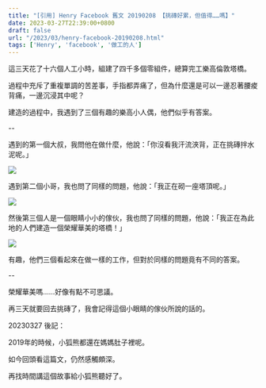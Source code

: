 ```yaml
---
title: "[引用] Henry Facebook 舊文 20190208 【挑磚好累，但值得……嗎】"
date: 2023-03-27T22:39:00+0800
draft: false
url: "/2023/03/henry-facebook-20190208.html"
tags: ['Henry', 'facebook', '做工的人']
---
```


這三天花了十六個人工小時，組建了四千多個零組件，總算完工樂高倫敦塔橋。

過程中充斥了重複單調的苦差事，手指都弄痛了，但為什麼還是可以一邊忍著腰痠背痛，一邊沉浸其中呢？

建造的過程中，我遇到了三個有趣的樂高小人偶，他們似乎有答案。

--

遇到的第一個大叔，我問他在做什麼，他說：「你沒看我汗流浹背，正在挑磚拌水泥呢。」

![](https://blogger.googleusercontent.com/img/b/R29vZ2xl/AVvXsEh3NGSIdwWXQ2FimJvHUldmNZJtOHprlPV2iX5AHy5qHY96IW8Aak82Ed0Y0vOEJEi60RkedMiASpNO4UKey6jL1QxUqYixpSIcwlmi_nNhXJ-4git5dRM4gvNFWYoZ6ZQsQltQSjQeNdyuQm3Krv7BRVsWxlBmDYO52UnVn05PgOBkihqtrgiFs5Ui/w400-h300/image.png)



遇到第二個小哥，我也問了同樣的問題，他說：「我正在砌一座塔頂呢。」

![](https://blogger.googleusercontent.com/img/b/R29vZ2xl/AVvXsEjOHZ7U7RuvN2uW0qF1s8R43HDStT-xNbFEzZlFSdkG6LmhiifzTV05srJqDIn4vkxJqRQ2jK7dmfIQzomZc_VsrBNvktGVbEBv8Q5yGg-7PMLk6Ij4QyhuoKelzudMZ1jsMXq_jxnXLx8jo03aZwyC0NQqDP8uKRLDSLlX3kufqOqcGYqg4cQz2KXe/w400-h300/image.png)



然後第三個人是一個眼睛小小的傢伙，我也問了同樣的問題，他說：「我正在為此地的人們建造一個榮耀華美的塔橋！」

![](https://blogger.googleusercontent.com/img/b/R29vZ2xl/AVvXsEhbA_WVxuUTCSt-3W7vtXI9re4ACJzWgwqQawLokta07oIX14gmfWZgyuldd3ruRJyGPK8obCCWpPrWQELX3XFhAOxblboSIu3QUSGAc-oUW0RTUhXufJp5XJhu8B5s1UHIbdQAbdtlZ2wS1UIlpW56NBJJdeqpYpf5RcYmxPKiMZlFHtLaJn2fPBs-/w300-h400/image.png)



有趣，他們三個看起來在做一樣的工作，但對於同樣的問題竟有不同的答案。

--

榮耀華美嗎……好像有點不可思議。

再三天就要回去挑磚了，我會記得這個小眼睛的傢伙所說的話的。










20230327 後記：

2019年的時候，小狐熊都還在媽媽肚子裡呢。

如今回頭看這篇文，仍然感觸頗深。

再找時間講這個故事給小狐熊聽好了。





